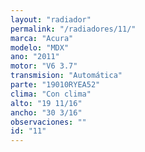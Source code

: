 ```yaml
---
layout: "radiador"
permalink: "/radiadores/11/"
marca: "Acura"
modelo: "MDX"
ano: "2011"
motor: "V6 3.7"
transmision: "Automática"
parte: "19010RYEA52"
clima: "Con clima"
alto: "19 11/16"
ancho: "30 3/16"
observaciones: ""
id: "11"
---
```


